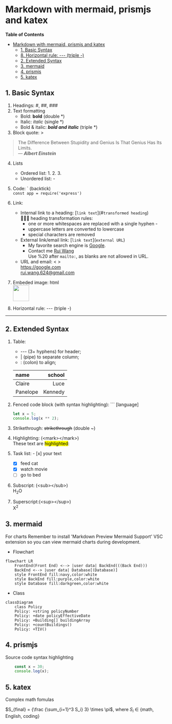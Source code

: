 # Markdown with mermaid, prismjs and katex
        
**Table of Contents**
- [Markdown with mermaid, prismjs and katex](#markdown-with-mermaid-prismjs-and-katex)
  - [1. Basic Syntax](#1-basic-syntax)
  - [8. Horizontal rule: --- (triple -)](#8-horizontal-rule-----triple--)
  - [2. Extended Syntax](#2-extended-syntax)
  - [3. mermaid](#3-mermaid)
  - [4. prismjs](#4-prismjs)
  - [5. katex](#5-katex)

## 1. Basic Syntax
1. Headings: #, ##, ###
2. Text formatting
    - Bold: **bold** (double *)
    - Italic: *italic* (single *)
    - Bold & italic: ***bold and italic*** (triple *)
3. Block quote: >
> The Difference Between Stupidity and Genius Is That Genius Has Its Limits. <br> &mdash; ***Albert Einstein***
4. Lists
    - Ordered list: 1. 2. 3. 
    - Unordered list: -
5. Code: \` (backtick) <br>
    `const app = require('express')`
6. Link:
    - Internal link to a heading: \[`link text`\]\(\#`transformed heading`\) <br>
    💩💩💩 heading transformation rules: <br>
        - one or more whitespaces are replaced with a single hyphen -
        - uppercase letters are converted to lowercase
        - special characters are removed
    - External link/email link: \[`link text`\]\(`external URL`\)
        - My favorite search engine is [Google](https://google.com).
        - Contact me [Rui Wang](mailto:%20rui.wang.624@gmail.com)<br>
        Use %20 after `mailto:`, as blanks are not allowed in URL.
    - URL and email: \< \> <br>
    <https://google.com> <br>
    <rui.wang.624@gmail.com>

7. Embeded image: html <br>
    <img src="/assets/jpeg/tiger.jpg" width="50" />
8. Horizontal rule: --- (triple -)
---

## 2. Extended Syntax
1. Table: 
    - --- (3+ hyphens) for header; 
    - | (pipe) to separate column;
    - : (colon) to align;

    | name | school |
    | :---  | ---:    |
    | Claire | Luce |
    | Panelope | Kennedy |
2. Fenced code block (with syntax highlighting): \`\`\` [language]
    ```typescript
    let x = 5;
    console.log(x ** 2);
    ```
3. Strikethrough: ~~strikethrough~~ (double ~)
4. Highlighting: \(<mark\></mark\>\) <br>
   These text are <mark>highlighted</mark>:
5. Task list: - \[x\] your text
    - [x] feed cat
    - [x] watch movie
    - [ ] go to bed
6. Subscript: \(<sub\></sub\>\) <br>
   H<sub>2</sub>O
7. Superscript:\(<sup\></sup\>\) <br>
   X<sup>2</sup>

## 3. mermaid
For charts
Remember to install 'Markdown Preview Mermaid Support' VSC extension so you can view mermaid charts during development.

- Flowchart
```mermaid
flowchart LR
    FrontEnd(Front End) <--> |user data| BackEnd(((Back End)))
    BackEnd <--> |user data| Database[(Database)]
    style FrontEnd fill:navy,color:white
    style BackEnd fill:purple,color:white
    style Database fill:darkgreen,color:white
```
- Class
```mermaid
classDiagram
    class Policy
    Policy: +string policyNumber
    Policy: +date policyEffectiveDate
    Policy: +Building[] buildingArray
    Policy: +countBuildings()
    Policy: +TIV()
```

## 4. prismjs
Source code syntax highlighting
```typescript
    const x = 30;
    console.log(x);
```

## 5. katex
Complex math fomulas

$S_{final} = {\frac {\sum_{i=1}^3 S_i} 3} \times \pi$, where $S_i$  &isin; {math, English, coding}

